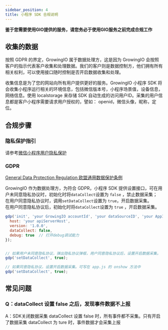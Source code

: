 ```yaml
---
sidebar_position: 4
title: 小程序 SDK 合规说明
---
```

**鉴于您需要使用GIO提供的服务，请您务必于使用GIO服务之前完成合规工作**
## 收集的数据
按照 GDPR 的界定，GrowingIO 属于数据处理方，这是因为 GrowingIO 会按照客户的指示代表客户收集和处理数据。我们的客户则是数据控制方，他们拥有所有相关权利，可以使用接口随时控制是否开启数据收集和处理。

收集信息是为了您的网站向所有用户提供更好的服务。GrowingIO 小程序 SDK 将会收集小程序运行相关的环境信息，包括微信版本号，小程序场景值，设备信息，网络信息。使用 localstorage 来存储 SDK 自动生成的访问用户ID。采集的用户信息都是客户小程序需要请求用户授权的，譬如： openid，微信头像，昵称，定位。
## 合规步骤
### 隐私保护指引
请参考[微信小程序用户隐私保护](https://developers.weixin.qq.com/miniprogram/dev/framework/user-privacy/)

### GDPR 
[​General Data Protection Regulation 欧盟通用数据保护条例](https://zh.wikipedia.org/wiki/%E6%AD%90%E7%9B%9F%E4%B8%80%E8%88%AC%E8%B3%87%E6%96%99%E4%BF%9D%E8%AD%B7%E8%A6%8F%E7%AF%84)​

GrowingIO 作为数据处理方，为符合 GDPR，小程序 SDK 提供设置接口，可在用户未同意隐私协议时，初始化时将`dataCollect`设置为 `false` ，禁止数据采集；<br/>在用户同意隐私协议时，调用`setDataCollect`设置为 `true`，开启数据采集。<br/>在用户同意隐私协议后，初始化时将`dataCollect`设置为 `true` ，开启数据采集。

```js
gdp('init', 'your GrowingIO accountId', 'your dataSourceID', 'your AppId', {
  host: 'your apiServerHost', 
  version: '1.0.0',
  dataCollect: false,
  debug: true  // 打开debug调试能力
});


// 如果用户未同意隐私协议，弹出隐私协议弹框，用户同意隐私协议后，设置开启数据采集。
gdp('setDataCollect', true);

// 如果同意隐私协议，设置开启数据采集。可写在 app.js 的 onshow 方法中
gdp('setDataCollect', true);
```
## 常见问题

### Q：dataCollect 设置 false 之后，发现事件数据不上报

A：SDK关闭数据采集 dataCollect 设置 false 时，所有事件都不采集。只有开启了数据采集 dataCollect 为 ture 时，事件数据才会采集上报
